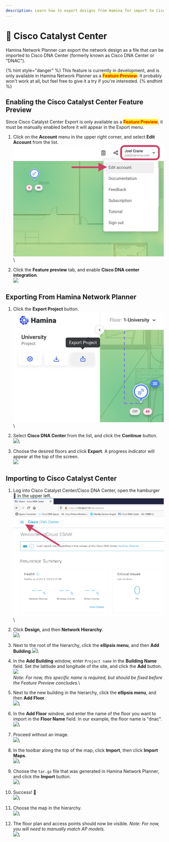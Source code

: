 ```yaml
---
description: Learn how to export designs from Hamina for import to Cisco Catalyst Center.
---
```


# 🧬 Cisco Catalyst Center

Hamina Network Planner can export the network design as a file that can be imported to Cisco DNA Center (formerly known as Cisco DNA Center or "DNAC").

{% hint style="danger" %}
This feature is currently in development, and is only available in Hamina Network Planner as a <mark style="color:red;">**Feature Preview**</mark>. It probably won't work at all, but feel free to give it a try if you're interested.
{% endhint %}

## Enabling the Cisco Catalyst Center Feature Preview

Since Cisco Catalyst Center Export is only available as a <mark style="color:red;">**Feature Preview**</mark>, it must be manually enabled before it will appear in the Export menu.

1. Click on the **Account** menu in the upper right corner, and select **Edit Account** from the list.\
   ![](<../.gitbook/assets/settings (1) (1).png>)\

2. Click the **Feature preview** tab, and enable **Cisco DNA center integration**.\
   ![](../.gitbook/assets/enable\_dna.png)

## Exporting From Hamina Network Planner

1. Click the **Export Project** button.\
   ![](<../.gitbook/assets/Export Project (1).png>)\

2. Select **Cisco DNA Center** from the list, and click the **Continue** button.\
   ![](../.gitbook/assets/choose\_dna.png)\

3. Choose the desired floors and click **Export**. A progress indicator will appear at the top of the screen.\
   ![](../.gitbook/assets/export\_dna.png)

## Importing to Cisco Catalyst Center

1. Log into Cisco Catalyst Center/Cisco DNA Center, open the hamburger 🍔 in the upper left.\
   <img src="../.gitbook/assets/1_menu (1).png" alt="" data-size="original">\

2. Click **Design**, and then **Network Hierarchy**.\
   ![](../.gitbook/assets/2\_design\_network\_heirarchy.png)\

3. Next to the root of the hierarchy, click the **ellipsis menu**, and then **Add Building**.![](../.gitbook/assets/3\_elipsis\_add\_building.png)\

4. In the **Add Building** window, enter `Project name` in the **Building Name** field.  Set the latitude and longitude of the site, and click the **Add** button.\
   ![](../.gitbook/assets/4\_project\_name.png)\
   _Note: For now, this specific name is required, but should be fixed before the Feature Preview concludes._\

5. Next to the new building in the hierarchy, click the **ellipsis menu**, and then **Add Floor**.\
   ![](<../.gitbook/assets/5\_elipsis\_add\_floor (1).png>)\

6. In the **Add Floor** window, and enter the name of the floor you want to import in the **Floor Name** field. In our example, the floor name is "dnac".\
   ![](../.gitbook/assets/6\_add\_floor.png)\

7. Proceed without an image.\
   ![](../.gitbook/assets/7\_without\_image.png)\

8. In the toolbar along the top of the map, click **Import**, then click **Import Maps**.\
   ![](../.gitbook/assets/8\_import\_maps.png)\

9. Choose the `tar.gz` file that was generated in Hamina Network Planner, and click the **Import** button.\
   ![](<../.gitbook/assets/9\_select\_map (1).png>)\

10. Success! 🎉\
    ![](../.gitbook/assets/10\_success.png)\

11. Choose the map in the hierarchy.\
    ![](../.gitbook/assets/11\_select.png)\

12. The floor plan and access points should now be visible. _Note: For now, you will need to manually match AP models._\
    ![](<../.gitbook/assets/12\_view (1).png>)\

